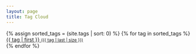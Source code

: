 ```yaml
---
layout: page
title: Tag Cloud
---
```


<div>
{% assign sorted_tags = (site.tags | sort: 0) %}
{% for tag in sorted_tags %}
 <div>
    <a class="action-button shadow animate green" href="/tags/{{ tag[0] }}" style="font-size: {{ tag | last | size | times: 400 | divided_by: site.tags.size | plus: 35  }}%" draggable="false">
     {{ tag | first }} <small>({{ tag | last | size }})</small>
    </a>
</div>
{% endfor %}
</div>